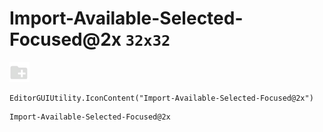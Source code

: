 # Import-Available-Selected-Focused@2x `32x32`
<img src="/img/Import-Available-Selected-Focused@2x.png" width=32 height=32>

``` CSharp
EditorGUIUtility.IconContent("Import-Available-Selected-Focused@2x")
```
```
Import-Available-Selected-Focused@2x
```
